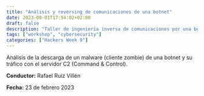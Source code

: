 ```yaml
---
title: "Análisis y reversing de comunicaciones de una botnet"
date: 2023-08-01T17:54:02+02:00
draft: false
description: "Taller de ingeniería inversa de comunicaciones por una botnet de práctica"
tags: ["workshop", "cybersecurity"]
categories: ["Hackers Week 9"]
---
```


Análisis de la descarga de un malware (cliente zombie) de una botnet y su tráfico con el servidor C2 (Command & Control). 

**Conductor:** Rafael Ruiz Villén

**Fecha:** 23 de febrero 2023